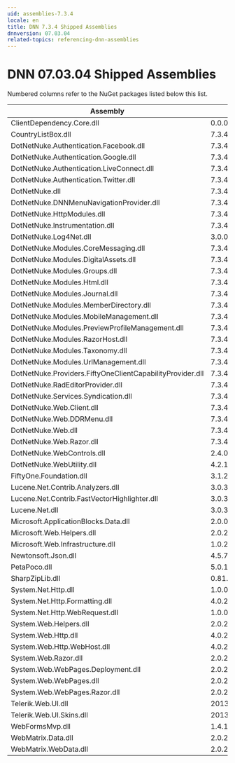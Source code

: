 ```yaml
---
uid: assemblies-7.3.4
locale: en
title: DNN 7.3.4 Shipped Assemblies
dnnversion: 07.03.04
related-topics: referencing-dnn-assemblies
---
```


# DNN 07.03.04 Shipped Assemblies

Numbered columns refer to the NuGet packages listed below this list.

|**Assembly**|**Version**|
|---|---|
|ClientDependency.Core.dll|0.0.0.0|
|CountryListBox.dll|7.3.4.45|
|DotNetNuke.Authentication.Facebook.dll|7.3.4.45|
|DotNetNuke.Authentication.Google.dll|7.3.4.45|
|DotNetNuke.Authentication.LiveConnect.dll|7.3.4.45|
|DotNetNuke.Authentication.Twitter.dll|7.3.4.45|
|DotNetNuke.dll|7.3.4.45|
|DotNetNuke.DNNMenuNavigationProvider.dll|7.3.4.45|
|DotNetNuke.HttpModules.dll|7.3.4.45|
|DotNetNuke.Instrumentation.dll|7.3.4.45|
|DotNetNuke.Log4Net.dll|3.0.0.0|
|DotNetNuke.Modules.CoreMessaging.dll|7.3.4.45|
|DotNetNuke.Modules.DigitalAssets.dll|7.3.4.45|
|DotNetNuke.Modules.Groups.dll|7.3.4.45|
|DotNetNuke.Modules.Html.dll|7.3.4.45|
|DotNetNuke.Modules.Journal.dll|7.3.4.45|
|DotNetNuke.Modules.MemberDirectory.dll|7.3.4.45|
|DotNetNuke.Modules.MobileManagement.dll|7.3.4.45|
|DotNetNuke.Modules.PreviewProfileManagement.dll|7.3.4.45|
|DotNetNuke.Modules.RazorHost.dll|7.3.4.45|
|DotNetNuke.Modules.Taxonomy.dll|7.3.4.45|
|DotNetNuke.Modules.UrlManagement.dll|7.3.4.45|
|DotNetNuke.Providers.FiftyOneClientCapabilityProvider.dll|7.3.4.45|
|DotNetNuke.RadEditorProvider.dll|7.3.4.45|
|DotNetNuke.Services.Syndication.dll|7.3.4.45|
|DotNetNuke.Web.Client.dll|7.3.4.45|
|DotNetNuke.Web.DDRMenu.dll|7.3.4.45|
|DotNetNuke.Web.dll|7.3.4.45|
|DotNetNuke.Web.Razor.dll|7.3.4.45|
|DotNetNuke.WebControls.dll|2.4.0.598|
|DotNetNuke.WebUtility.dll|4.2.1.783|
|FiftyOne.Foundation.dll|3.1.2.3|
|Lucene.Net.Contrib.Analyzers.dll|3.0.3|
|Lucene.Net.Contrib.FastVectorHighlighter.dll|3.0.3|
|Lucene.Net.dll|3.0.3.0|
|Microsoft.ApplicationBlocks.Data.dll|2.0.0.0|
|Microsoft.Web.Helpers.dll|2.0.20710.0|
|Microsoft.Web.Infrastructure.dll|1.0.20105.407|
|Newtonsoft.Json.dll|4.5.7.15008|
|PetaPoco.dll|5.0.1.17400|
|SharpZipLib.dll|0.81.0.1407|
|System.Net.Http.dll|1.0.0.0|
|System.Net.Http.Formatting.dll|4.0.20710.0|
|System.Net.Http.WebRequest.dll|1.0.0.0|
|System.Web.Helpers.dll|2.0.20126.16343|
|System.Web.Http.dll|4.0.20710.0|
|System.Web.Http.WebHost.dll|4.0.20710.0|
|System.Web.Razor.dll|2.0.20126.16343|
|System.Web.WebPages.Deployment.dll|2.0.20710.0|
|System.Web.WebPages.dll|2.0.20710.0|
|System.Web.WebPages.Razor.dll|2.0.20126.16343|
|Telerik.Web.UI.dll|2013.2.717.40|
|Telerik.Web.UI.Skins.dll|2013.2.717.40|
|WebFormsMvp.dll|1.4.1.0|
|WebMatrix.Data.dll|2.0.20126.16343|
|WebMatrix.WebData.dll|2.0.20126.16343|

